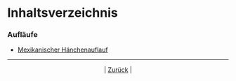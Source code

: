 # Inhaltsverzeichnis

### Aufläufe

- [Mexikanischer Hänchenauflauf](mexHaenchenAuflauf.md)



------

<p align="center">| <a href="../index.md">Zurück</a> |</p>


